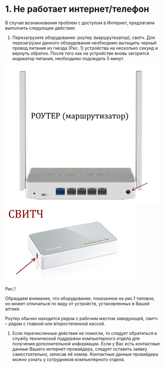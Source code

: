 # 1. Не работает интернет/телефон

В случае возникновения проблем с доступом в Интернет, предлагаем выполнить следующие действия:

1. Перезагрузите оборудование: роутер (маршрутизатор); свитч. Для перезагрузки данного оборудования необходимо вытащить черный провод питания из гнезда (Рис. 1) устройства на несколько секунд и вернуть обратно. После того как на устройстве вновь загорится индикатор питания, необходимо подождать 5 минут.

![](.gitbook/assets/0) ![](<.gitbook/assets/1 (1)>)

Рис.1

Обращаем внимание, что оборудование, показанное на рис.1 типовое, но может отличаться по виду от устройств, установленных в Вашей аптеке.

Роутер обычно находится рядом с рабочим местом заведующей, свитч – рядом с главной или второстепенной кассой.

1. Если перечисленные действия не помогли, то следует обратиться в службу технической поддержки компьютерного отдела для получения дополнительной информации. Если у Вас есть контактные данные Вашего интернет-провайдера, следует оставить заявку самостоятельно, записав её номер. Контактные данные провайдера можно узнать у сотрудников компьютерного отдела.

